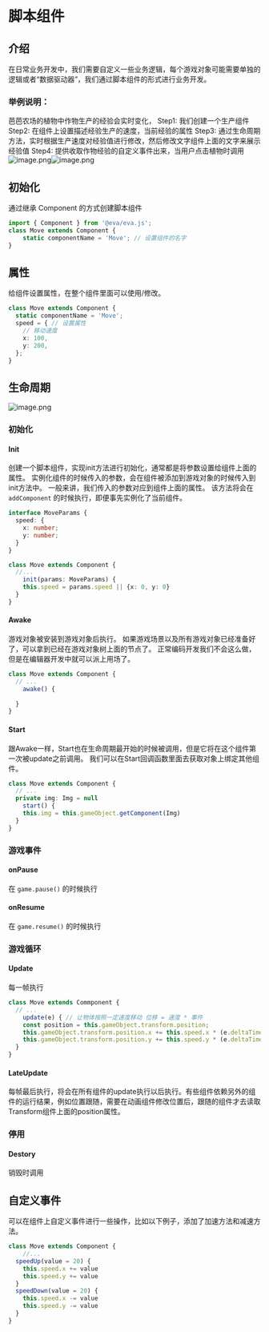 # 脚本组件

## 介绍
在日常业务开发中，我们需要自定义一些业务逻辑，每个游戏对象可能需要单独的逻辑或者“数据驱动器”，我们通过脚本组件的形式进行业务开发。
### 举例说明：
芭芭农场的植物中作物生产的经验会实时变化，
Step1: 我们创建一个生产组件
Step2: 在组件上设置描述经验生产的速度，当前经验的属性
Step3: 通过生命周期方法，实时根据生产速度对经验值进行修改，然后修改文字组件上面的文字来展示经验值
Step4: 提供收取作物经验的自定义事件出来，当用户点击植物时调用
![image.png](https://intranetproxy.alipay.com/skylark/lark/0/2020/png/65745/1604851827956-6ecbe85b-0c8e-47da-9136-9b196ca79761.png#align=left&display=inline&height=246&margin=%5Bobject%20Object%5D&name=image.png&originHeight=492&originWidth=452&size=544940&status=done&style=none&width=226)![image.png](https://intranetproxy.alipay.com/skylark/lark/0/2020/png/65745/1604851813448-88ce03dc-a537-44c7-986b-4445dd7efb23.png#align=left&display=inline&height=256&margin=%5Bobject%20Object%5D&name=image.png&originHeight=512&originWidth=1164&size=324084&status=done&style=none&width=582)
## 初始化
通过继承 Component 的方式创建脚本组件
```typescript
import { Component } from '@eva/eva.js';
class Move extends Component {
    static componentName = 'Move'; // 设置组件的名字
}
```
## 属性
给组件设置属性，在整个组件里面可以使用/修改。
```typescript
class Move extends Component {
  static componentName = 'Move';
  speed = { // 设置属性
    // 移动速度
    x: 100,
    y: 200,
  };
}
```
## 生命周期
![image.png](https://intranetproxy.alipay.com/skylark/lark/0/2020/png/65745/1607319319268-abf71909-9f2a-4c15-b3dc-9739a20ecd12.png#align=left&display=inline&height=906&margin=%5Bobject%20Object%5D&name=image.png&originHeight=906&originWidth=1448&size=297563&status=done&style=none&width=1448)

### 初始化
#### Init
创建一个脚本组件，实现init方法进行初始化，通常都是将参数设置给组件上面的属性。
实例化组件的时候传入的参数，会在组件被添加到游戏对象的时候传入到init方法中。
一般来讲，我们传入的参数对应到组件上面的属性。
该方法将会在 `addComponent` 的时候执行，即便事先实例化了当前组件。
```typescript
interface MoveParams {
  speed: {
    x: number;
    y: number;
  }
}

class Move extends Component {
  //...
	init(params: MoveParams) {
    this.speed = params.speed || {x: 0, y: 0}
  }
}
```


#### Awake
游戏对象被安装到游戏对象后执行。
如果游戏场景以及所有游戏对象已经准备好了，可以拿到已经在游戏对象树上面的节点了。
正常编码开发我们不会这么做，但是在编辑器开发中就可以派上用场了。
```typescript
class Move extends Component {
  // ...
	awake() {
  	
  }
}
```
#### Start
跟Awake一样，Start也在生命周期最开始的时候被调用，但是它将在这个组件第一次被update之前调用。
我们可以在Start回调函数里面去获取对象上绑定其他组件。


```typescript
class Move extends Component {
  // ...
  private img: Img = null
	start() {
  	this.img = this.gameObject.getComponent(Img)
  }
}
```


### 游戏事件
#### onPause
在 `game.pause()` 的时候执行
#### onResume
在 `game.resume()` 的时候执行
### 游戏循环
#### Update
每一帧执行
```typescript
class Move extends Commponent {
  // ...
	update(e) { // 让物体按照一定速度移动 位移 = 速度 * 事件
  	const position = this.gameObject.transform.position;
    this.gameObject.transform.position.x += this.speed.x * (e.deltaTime / 1000);
    this.gameObject.transform.position.y += this.speed.y * (e.deltaTime / 1000);
  }
}
```
#### LateUpdate
每帧最后执行，将会在所有组件的update执行以后执行。有些组件依赖另外的组件的运行结果，例如位置跟随，需要在动画组件修改位置后，跟随的组件才去读取Transform组件上面的position属性。
### 停用
#### Destory
销毁时调用


## 自定义事件
可以在组件上自定义事件进行一些操作，比如以下例子，添加了加速方法和减速方法。
```typescript
class Move extends Component {
	//...
  speedUp(value = 20) {
  	this.speed.x += value
  	this.speed.y += value
  }
  speedDown(value = 20) {
  	this.speed.x -= value
  	this.speed.y -= value
  }
}
```

